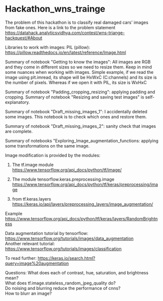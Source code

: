 # Hackathon_wns_trainge
The problem of this hackathon is to classify real damaged cars' images from fake ones. Here is a link to the problem statement https://datahack.analyticsvidhya.com/contest/wns-triange-hackquest/#About

Libraries to work with images:
PIL (pillow): https://pillow.readthedocs.io/en/latest/reference/Image.html

Summary of notebook "Getting to know the images":
All images are RGB and they come in different sizes so we need to resize them.
Keep in mind some nuances when working with images. Simple example, if we read the image using plt.imread, its shape will be HxWxC (C:channels) and its size is the number of pixels. Whereas if we open it with PIL, its size is WxHxC

Summary of notebook "Padding_cropping_resizing": applying padding and cropping. 
Summary of notebook "Resizing and saving test images" is self-explanatory.

Summary of notebook "Draft_missing_images_1": I accidentally deleted some images. This notebook is to check which ones and restore them. 

Summary of notebook "Draft_missing_images_2": sanity check that images are complete.

Summary of notebooks "Exploring_Image_augmentation_functions: applying some transformations on the same image. 

Image modification is provided by the modules:
1. The tf.image module https://www.tensorflow.org/api_docs/python/tf/image/
2. The module tensorflow.keras.preprocessing.image https://www.tensorflow.org/api_docs/python/tf/keras/preprocessing/image

3. from tf.keras.layers
https://keras.io/api/layers/preprocessing_layers/image_augmentation/ <br/>

Example https://www.tensorflow.org/api_docs/python/tf/keras/layers/RandomBrightness

Data augmentation tutorial by tensorflow: https://www.tensorflow.org/tutorials/images/data_augmentation <br/>
Another relevant tutorial: https://www.tensorflow.org/tutorials/images/classification 

To read further:
https://keras.io/search.html?query=image%20augmentation

Questions:
What does each of contrast, hue, saturation, and brightness mean? <br/>
What does tf.image.stateless_random_jpeg_quality do? <br/>
Do noising and blurring reduce the performance of cnns? <br/>
How to blurr an image? <br/>


